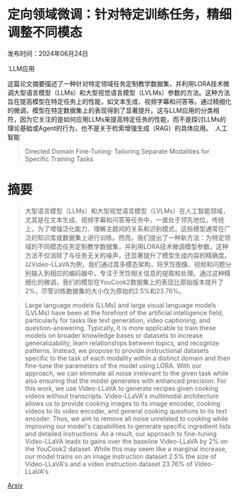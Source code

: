 # 定向领域微调：针对特定训练任务，精细调整不同模态

发布时间：2024年06月24日

`LLM应用

这篇论文摘要描述了一种针对特定领域任务定制教学数据集，并利用LORA技术微调大型语言模型（LLMs）和大型视觉语言模型（LVLMs）参数的方法。这种方法旨在提高模型在特定任务上的性能，如文本生成、视频字幕和问答等。通过精细化的微调，模型在特定数据集上的表现得到了显著提升。这与LLM应用的分类相符，因为它关注的是如何应用LLMs来提高特定任务的性能，而不是探讨LLMs的理论基础或Agent的行为，也不是关于检索增强生成（RAG）的具体应用。` `人工智能`

> Directed Domain Fine-Tuning: Tailoring Separate Modalities for Specific Training Tasks

# 摘要

> 大型语言模型（LLMs）和大型视觉语言模型（LVLMs）在人工智能领域，尤其是在文本生成、视频字幕和问答等任务中，一直处于领先地位。传统上，为了增强泛化能力、理解主题间的关系和识别模式，这些模型通常在广泛的知识库或数据集上进行训练。然而，我们提出了一种新方法：为特定领域的不同模态任务定制教学数据集，并利用LORA技术微调模型参数。这种方法不仅消除了与任务无关的噪声，还显著提升了模型生成内容的精确度。以Video-LLaVA为例，我们通过其多模态架构，将烹饪图像、视频和问题分别输入到相应的编码器中，专注于烹饪相关信息的提取和处理。通过这种精细化的微调，我们的模型在YouCook2数据集上的表现比原始版本提升了2%，尽管训练数据集的大小仅为原始的2.5%和23.76%。

> Large language models (LLMs) and large visual language models (LVLMs) have been at the forefront of the artificial intelligence field, particularly for tasks like text generation, video captioning, and question-answering. Typically, it is more applicable to train these models on broader knowledge bases or datasets to increase generalizability, learn relationships between topics, and recognize patterns. Instead, we propose to provide instructional datasets specific to the task of each modality within a distinct domain and then fine-tune the parameters of the model using LORA. With our approach, we can eliminate all noise irrelevant to the given task while also ensuring that the model generates with enhanced precision. For this work, we use Video-LLaVA to generate recipes given cooking videos without transcripts. Video-LLaVA's multimodal architecture allows us to provide cooking images to its image encoder, cooking videos to its video encoder, and general cooking questions to its text encoder. Thus, we aim to remove all noise unrelated to cooking while improving our model's capabilities to generate specific ingredient lists and detailed instructions. As a result, our approach to fine-tuning Video-LLaVA leads to gains over the baseline Video-LLaVA by 2% on the YouCook2 dataset. While this may seem like a marginal increase, our model trains on an image instruction dataset 2.5% the size of Video-LLaVA's and a video instruction dataset 23.76% of Video-LLaVA's.

[Arxiv](https://arxiv.org/abs/2406.16346)
